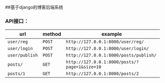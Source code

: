##基于django的博客后端系统

### API接口：
| url            | method | example                                       |
| -------------- | ------ | --------------------------------------------- |
| `user/reg`     | `POST` | `http://127.0.0.1:8000/user/reg/`             |
| `user/login`   | `POST` | `http://127.0.0.1:8000/user/login/`           |
| `user/publish` | `POST` | `http://127.0.0.1:8000/posts/publish/`        |
| `posts/`       | `GET`  | `http://127.0.0.1:8000/posts/?page=1&size=10` |
| `posts/1`      | `GET`  | `http://127.0.0.1:8000/posts/2`               |

